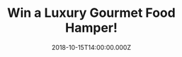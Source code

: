 ---
campaign-uuid: "c-cd00e76b-6ecc-4d1a-ba66-e9929092bc3d"
type: "Competition"
category: "Food"
date: "2018-10-15T14:00:00.000Z"
end-date: "2018-11-15T23:59:00.000Z"
disable-form: false
is_promoted: false
has_entry_page: true
title: "Win a Luxury Gourmet Food Hamper!"
competition-description: "<p>Clearwater Hampers have been delivering luxury food hampers\
  \ throughout the world since 1979. We have managed to get our hands on one luxury\
  \ hamper for one of our lucky members to win!</p>\r\n<p>Treat your loved ones with\
  \ this special gift. Click below for a chance to win!</p>"
hero-header: "Win a Luxury Gourmet Food Hamper!"
terms-confirmation: "N/A"
banner-img: "https://assets.expresslyapp.com/asset-003331f5-c9cc-4a1c-913e-6926c31b27fb.jpg"
logo-left-href: "http://club.expressly.io"
logo-left-image: "https://assets.expresslyapp.com/asset-42ba69dd-0c5f-4f2b-9324-a57dcd7942a0.jpg"
logo-left-title: "Club Expressly"
bg-image-hero: "https://assets.expresslyapp.com/asset-74071ad8-3845-4fcd-bffe-0b5998717752.jpg"
bg-image-first: "https://assets.expresslyapp.com/asset-c4559c3b-18ad-49eb-b05c-4382b837b4e3.jpg"
section1-content: "</p>Chocolate Chip Cookies, Sweet and Salty Popcorn, Salted Caramel\
  \ Honeycomb Dips… it sounds delicious, right? That’s what you could find at this\
  \ amazing Clearwater Hamper. Every single hamper is lovingly packed by hand with\
  \ the visual 'WOW' factor in mind for when the lucky recipient opens their gift.</p>\r\
  \n<p>A fantastic gift idea for a birthday, thank you, anniversary or Christmas date!\
  \ Enter the form below for a chance to win and surprise your special person now!</p>"
entry-title: "Win a Luxury Gourmet Food Hamper!"
entry-content: "Enter the draw to win  a Luxury Food Delights Hamper by completing\
  \ the form below before 23:59 on 15th of November 2018."
has-winner: false
prize-description: "A Luxury Gourmet Food Hamper."
special-conditions: "Multiple entries are allowed up to one every day.\r\nThis competition\
  \ is also available on:  https://aaa.nme.com/competitions/luxury-food-delights-hamper"
---